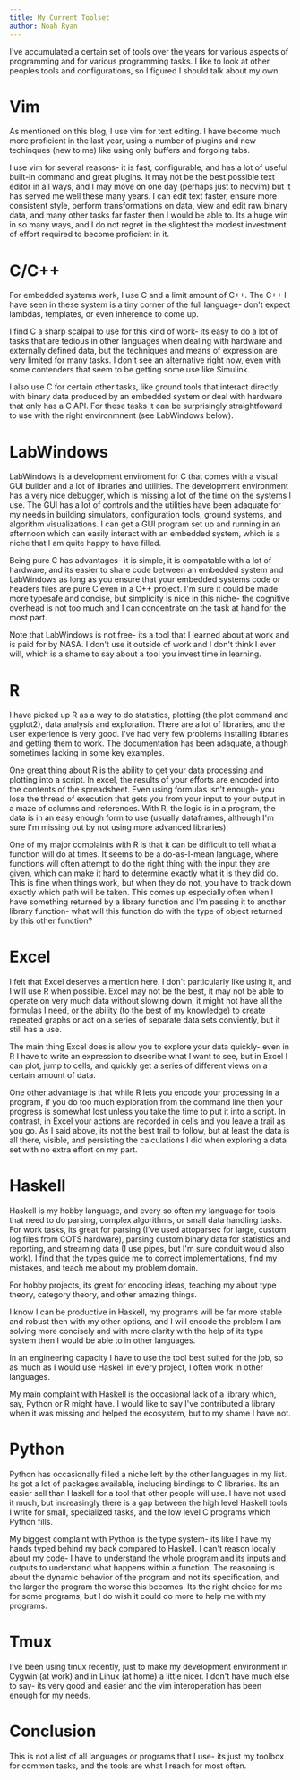 ```yaml
---
title: My Current Toolset
author: Noah Ryan
---
```


I've accumulated a certain set of tools over the years for various aspects of programming and for various programming tasks.
I like to look at other peoples tools and configurations, so I figured I should talk about my own.

Vim
===
As mentioned on this blog, I use vim for text editing. I have become much more proficient in the last year, using a number of plugins 
and new techinques (new to me) like using only buffers and forgoing tabs.


I use vim for several reasons- it is fast, configurable, and has a lot of useful built-in command and great plugins. It may not be the
best possible text editor in all ways, and I may move on one day (perhaps just to neovim) but it has served me well these many years.
I can edit text faster, ensure more consistent style, perform transformations on data, view and edit raw binary data, and many other 
tasks far faster then I would be able to. Its a huge win in so many ways, and I do not regret in the slightest the modest investment of 
effort required to become proficient in it.


C/C++
=====
For embedded systems work, I use C and a limit amount of C++. The C++ I have seen in these system is a tiny corner of the full language-
don't expect lambdas, templates, or even inherence to come up.


I find C a sharp scalpal to use for this kind of work- its easy to do a lot of tasks that are tedious in other languages when dealing with
hardware and externally defined data, but the techniques and means of expression are very limited for many tasks. I don't see an alternative
right now, even with some contenders that seem to be getting some use like Simulink.


I also use C for certain other tasks, like ground tools that interact directly with binary data produced by an embedded system or deal with hardware
that only has a C API. For these tasks it can be surprisingly straightfoward to use with the right environmnent (see LabWindows below).


LabWindows
=========
LabWindows is a development enviroment for C that comes with a visual GUI builder and a lot of libraries and utilities. The development environment
has a very nice debugger, which is missing a lot of the time on the systems I use. The GUI has a lot of controls and the utilities have been adaquate
for my needs in building simulators, configuration tools, ground systems, and algorithm visualizations.
I can get a GUI program set up and running in an afternoon which can easily interact with an embedded system, which is a niche that I am quite
happy to have filled.


Being pure C has advantages-
it is simple, it is compatable with a lot of hardware, and its easier to share code between an embedded system and LabWindows as long as you ensure
that your embedded systems code or headers files are pure C even in a C++ project. I'm sure it could be made more typesafe and concise, but
simplicity is nice in this niche- the cognitive overhead is not too much and I can concentrate on the task at hand for the most part.


Note that LabWindows is not free- its a tool that I learned about at work and is paid for by NASA. I don't use it outside of work and I don't think
I ever will, which is a shame to say about a tool you invest time in learning.

R
===
I have picked up R as a way to do statistics, plotting (the plot command and ggplot2), data analysis and exploration.
There are a lot of libraries, and the user experience is very good.  I've had very few problems installing libraries and getting them to work.
The documentation has been adaquate, although sometimes lacking in some key examples.  

One great thing about R is the ability to get your data processing and plotting into a script. In excel, the results of your efforts are encoded into the contents
of the spreadsheet. Even using formulas isn't enough- you lose the thread of execution that gets you from your input to your output in a maze of columns and references.
With R, the logic is in a program, the data is in an easy enough form to use (usually dataframes, although I'm sure I'm missing out by not using more advanced libraries).


One of my major complaints with R is that it can be difficult to tell what a function will do at times. It seems to be a do-as-I-mean language, where functions
will often attempt to do the right thing with the input they are given, which can make it hard to determine exactly what it is they did do. This is fine when
things work, but when they do not, you have to track down exactly which path will be taken. This comes up especially often when I have something returned
by a library function and I'm passing it to another library function- what will this function do with the type of object returned by this other function?


Excel
=====
I felt that Excel deserves a mention here. I don't particularly like using it, and I will use R when possible. Excel may not be the best, it may not be
able to operate on very much data without slowing down, it might not have all the formulas I need, or the ability (to the best of my knowledge) to
create repeated graphs or act on a series of separate data sets conviently, but it still has a use.


The main thing Excel does is allow you to explore your data quickly- even in R I have to write an expression to dsecribe what I want to see, but in Excel
I can plot, jump to cells, and quickly get a series of different views on a certain amount of data. 


One other advantage is that while R lets you encode your processing in a program, if you do too much exploration from the command line then your progress is
somewhat lost unless you take the time to put it into a script. In contrast, in Excel your actions are recorded in cells and you leave a trail as you go. As I said
above, its not the best trail to follow, but at least the data is all there, visible, and persisting the calculations I did when exploring a data set with no
extra effort on my part.

Haskell
======
Haskell is my hobby language, and every so often my language for tools that need to do parsing, complex algorithms, or small data handling tasks.
For work tasks, its great for parsing (I've used attoparsec for large, custom log files from COTS hardware), parsing custom binary data for statistics
and reporting, and streaming data (I use pipes, but I'm sure conduit would also work). I find that the types guide me to correct implementations,
find my mistakes, and teach me about my problem domain.


For hobby projects, its great for encoding ideas, teaching my about type theory, category theory, and other amazing things.


I know I can be productive in Haskell, my programs will be far more stable and robust then with my other options, and I will encode the problem
I am solving more concisely and with more clarity with the help of its type system then I would be able to in other languages.


In an engineering capacity I have to use the tool best suited for the job, so as much as I would use Haskell in every project, I often work in other languages.


My main complaint with Haskell is the occasional lack of a library which, say, Python or R might have.
I would like to say I've contributed a library when it was missing and helped the ecosystem, but to my shame I have not.


Python
=====
Python has occasionally filled a niche left by the other languages in my list. Its got a lot of packages available, including bindings to C libraries.
Its an easier sell than Haskell for a tool that other people will use. I have not used it much, but increasingly there is a gap between the high level Haskell tools
I write for small, specialized tasks, and the low level C programs which Python fills.


My biggest complaint with Python is the type system- its like I have my hands typed behind my back compared to Haskell. I can't reason locally about my code- I have
to understand the whole program and its inputs and outputs to understand what happens within a function. The reasoning is about the dynamic behavior of the program
and not its specification, and the larger the program the worse this becomes. Its the right choice for me for some programs, but I do wish it could do more to help
me with my programs.


Tmux
====
I've been using tmux recently, just to make my development environment in Cygwin (at work) and in Linux (at home) a little nicer. I don't have much else to say- its very good
and easier and the vim interoperation has been enough for my needs.



Conclusion
=========
This is not a list of all languages or programs that I use- its just my toolbox for common tasks, and the tools are what I reach for most often.



